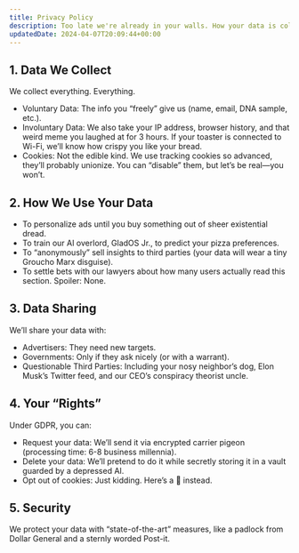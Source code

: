 ```yaml
---
title: Privacy Policy
description: Too late we're already in your walls. How your data is collected and handled by this website.
updatedDate: 2024-04-07T20:09:44+00:00
---
```


## 1. Data We Collect

We collect everything. Everything.

- Voluntary Data: The info you “freely” give us (name, email, DNA sample, etc.).
- Involuntary Data: We also take your IP address, browser history, and that weird meme you laughed at for 3 hours. If your toaster is connected to Wi-Fi, we’ll know how crispy you like your bread.
- Cookies: Not the edible kind. We use tracking cookies so advanced, they’ll probably unionize. You can “disable” them, but let’s be real—you won’t.

## 2. How We Use Your Data

- To personalize ads until you buy something out of sheer existential dread.
- To train our AI overlord, GladOS Jr., to predict your pizza preferences.
- To “anonymously” sell insights to third parties (your data will wear a tiny Groucho Marx disguise).
- To settle bets with our lawyers about how many users actually read this section. Spoiler: None.

## 3. Data Sharing

We’ll share your data with:

- Advertisers: They need new targets.
- Governments: Only if they ask nicely (or with a warrant).
- Questionable Third Parties: Including your nosy neighbor’s dog, Elon Musk’s Twitter feed, and our CEO’s conspiracy theorist uncle.

## 4. Your “Rights”

Under GDPR, you can:

- Request your data: We’ll send it via encrypted carrier pigeon (processing time: 6-8 business millennia).
- Delete your data: We’ll pretend to do it while secretly storing it in a vault guarded by a depressed AI.
- Opt out of cookies: Just kidding. Here’s a 🍪 instead.

## 5. Security

We protect your data with “state-of-the-art” measures, like a padlock from Dollar General and a sternly worded Post-it.